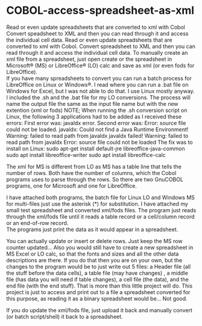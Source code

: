 # COBOL-access-spreadsheet-as-xml
Read or even update spreadsheets that are converted to xml with Cobol 
Convert speadsheet to XML and then you can read through it and access the individual cell data. 
Read or even update spreadsheets that are converted to xml with Cobol.  Convert spreadsheet to XML and then you can read through it and access the individual cell data.
To manually create an xml file from a spreadsheet, just open create or the spreadsheet in Microsoft® (MS) or LibreOffice® (LO) calc and save as xml (or even fods for LibreOffice).  
If you have many spreadsheets to convert you can run a batch process for LibreOffice on Linux or Windows®.  I read where you can run a .bat file on Windows for Excel, but I was not able to do that.   I use Linux mostly anyway.  I included the .sh and the .bat file for my LO conversions.  The process will name the output file the same as the input file name but with the new extention (xml or fods)
NOTE;  When running the .sh conversion script on Linux, the following 3 applications had to be added as I received these errors:
	First error was:  javaldx error. Second error was:  Error: source file could not be loaded. 
	javaldx: Could not find a Java Runtime Environment!
	Warning: failed to read path from javaldx
	javaldx failed!
	Warning: failed to read path from javaldx
	Error: source file could not be loaded
The fix was to install on Linux: 
	sudo apt-get install default-jre libreoffice-java-common
	sudo apt install libreoffice-writer
	sudo apt install libreoffice-calc

The xml for MS is different from LO as MS has a table line that tells the number of rows.  Both have the number of columns, which the Cobol programs uses to parse through the rows. So there are two GnuCOBOL programs, one for Microsoft and one for LibreOffice.  

I have attached both programs, the batch file for Linux LO and Windows MS for multi-files just use the asterisk (*) for substitution. I have attached my small test spreadsheet and converted xml/fods files.   The program just reads through the xml/fods file until it reads a table record or a cell/column record or an end-of-row record.  
The programs just print the data as it would appear in a spreadsheet.  

You can actually update or insert or delete rows.  Just keep the MS row counter updated… Also you would still have to create a new spreadsheet in MS Excel or LO calc, so that the fonts and sizes and all the other data descriptions are there.  If you do that then you are on your own, but the changes to the program would be to just write out 5 files: a Header file (all the stuff before the data cells), a table file (may have changes) , a middle file (has data you will need if table changes), a  cell file (the data), and the end file (with the end stuff). That is more than this little project will do.  This project is just to access and print out to a file a spreadsheet converted for this purpose, as reading it as a binary spreadsheet would be… Not good.  

If you do update the xml/fods file, just upload it back and manually convert (or batch script/shell) it back to a spreadsheet. 


